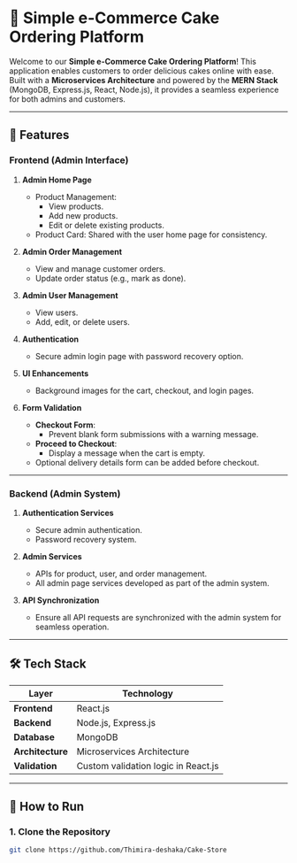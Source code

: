 # 🎂 Simple e-Commerce Cake Ordering Platform  

Welcome to our **Simple e-Commerce Cake Ordering Platform**! This application enables customers to order delicious cakes online with ease. Built with a **Microservices Architecture** and powered by the **MERN Stack** (MongoDB, Express.js, React, Node.js), it provides a seamless experience for both admins and customers.  

---

## 📌 **Features**  

### **Frontend (Admin Interface)**  
1. **Admin Home Page**  
   - Product Management:  
     - View products.  
     - Add new products.  
     - Edit or delete existing products.  
   - Product Card: Shared with the user home page for consistency.

2. **Admin Order Management**  
   - View and manage customer orders.  
   - Update order status (e.g., mark as done).  

3. **Admin User Management**  
   - View users.  
   - Add, edit, or delete users.  

4. **Authentication**  
   - Secure admin login page with password recovery option.  

5. **UI Enhancements**  
   - Background images for the cart, checkout, and login pages.  

6. **Form Validation**  
   - **Checkout Form**:  
     - Prevent blank form submissions with a warning message.  
   - **Proceed to Checkout**:  
     - Display a message when the cart is empty.  
   - Optional delivery details form can be added before checkout.  

---

### **Backend (Admin System)**  
1. **Authentication Services**  
   - Secure admin authentication.  
   - Password recovery system.  

2. **Admin Services**  
   - APIs for product, user, and order management.  
   - All admin page services developed as part of the admin system.  

3. **API Synchronization**  
   - Ensure all API requests are synchronized with the admin system for seamless operation.  

---

## 🛠️ **Tech Stack**  

| Layer        | Technology                 |
|--------------|----------------------------|
| **Frontend** | React.js                  |
| **Backend**  | Node.js, Express.js       |
| **Database** | MongoDB                   |
| **Architecture** | Microservices Architecture |
| **Validation** | Custom validation logic in React.js |

---

## 🚀 **How to Run**  

### **1. Clone the Repository**  
```bash
git clone https://github.com/Thimira-deshaka/Cake-Store


